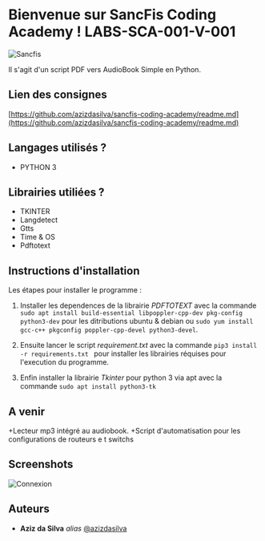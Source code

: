 # Bienvenue sur SancFis Coding Academy ! LABS-SCA-001-V-001

![Sancfis](https://encrypted-tbn0.gstatic.com/images?q=tbn%3AANd9GcSy9nOlbIkG-En1jzkgtLU2q7Um1Iu77C1SfA&usqp=CAU)

Il s'agit d'un script PDF vers AudioBook Simple en Python.

## Lien des consignes

[https://github.com/azizdasilva/sancfis-coding-academy/readme.md](https://github.com/azizdasilva/sancfis-coding-academy/readme.md)

## Langages utilisés ?

+ PYTHON 3

## Librairies utiliées ?

+ TKINTER
+ Langdetect
+ Gtts
+ Time & OS
+ Pdftotext

## Instructions d'installation

Les étapes pour installer le programme :

1. Installer les dependences de la librairie _PDFTOTEXT_ avec la commande ``sudo apt install build-essential libpoppler-cpp-dev pkg-config python3-dev``
   pour les ditributions ubuntu & debian ou ``sudo yum install gcc-c++ pkgconfig poppler-cpp-devel python3-devel``.

2. Ensuite lancer le script _requirement.txt_ avec la commande ``pip3 install -r requirements.txt `` pour installer les librairies réquises pour l'execution du programme.

3. Enfin installer la librairie _Tkinter_ pour python 3 via apt avec la commande ``sudo apt install python3-tk ``


## A venir

+Lecteur mp3 intégré au audiobook.
+Script d'automatisation pour les configurations de routeurs e t switchs 

## Screenshots 

![Connexion](https://i.ibb.co/hfNV766/pyaudiocapture.png)

## Auteurs

* **Aziz da Silva** _alias_ [@azizdasilva](https://github.com/azizdasilva/sancfis-coding-academy)
